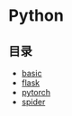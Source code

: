 #  Python

## 目录

* [basic](/study/Python/spider/README)
* [flask](/study/Python/flask/README)
* [pytorch](/study/Python/pytorch/README)
* [spider](/study/Python/spider/README)